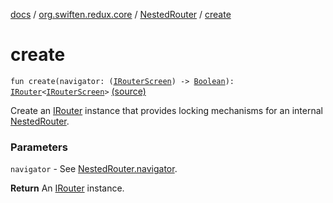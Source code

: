 [docs](../../index.md) / [org.swiften.redux.core](../index.md) / [NestedRouter](index.md) / [create](./create.md)

# create

`fun create(navigator: (`[`IRouterScreen`](../-i-router-screen.md)`) -> `[`Boolean`](https://kotlinlang.org/api/latest/jvm/stdlib/kotlin/-boolean/index.html)`): `[`IRouter`](../-i-router/index.md)`<`[`IRouterScreen`](../-i-router-screen.md)`>` [(source)](https://github.com/protoman92/KotlinRedux/tree/master/common/common-core/src/main/kotlin/org/swiften/redux/core/NestedRouter.kt#L29)

Create an [IRouter](../-i-router/index.md) instance that provides locking mechanisms for an internal [NestedRouter](index.md).

### Parameters

`navigator` - See [NestedRouter.navigator](navigator.md).

**Return**
An [IRouter](../-i-router/index.md) instance.

